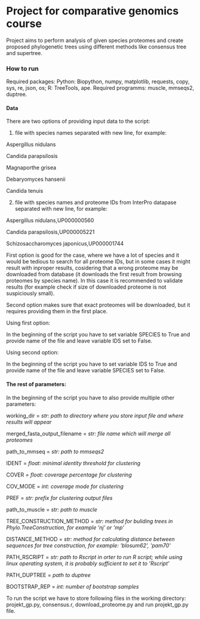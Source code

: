 # Project for comparative genomics course

Project aims to perform analysis of given species proteomes and create proposed phylogenetic trees using different methods like consensus tree and supertree. 

### How to run
Required packages: Python: Biopython, numpy, matplotlib, requests, copy, sys, re, json, os; R: TreeTools, ape.
Required programms: muscle, mmseqs2, duptree.

#### Data
There are two options of providing input data to the script:

1. file with species names separated with new line, for example:

Aspergillus nidulans

Candida parapsilosis

Magnaporthe grisea

Debaryomyces hansenii

Candida tenuis

2. file with species names and proteome IDs from InterPro datapase separated with new line, for example:

Aspergillus nidulans,UP000000560

Candida parapsilosis,UP000005221

Schizosaccharomyces japonicus,UP000001744

First option is good for the case, where we have a lot of species and it would be tedious to search for all proteome IDs, but in some cases it might result with inproper results, cosidering that a wrong proteome may be downloaded from database (it downloads the first result from browsing proteomes by species name). In this case it is recommended to validate results (for example check if size of downloaded proteome is not suspiciously small).

Second option makes sure that exact proteomes will be downloaded, but it requires providing them in the first place.

Using first option:

In the beginning of the script you have to set variable SPECIES to True and provide name of the file and leave variable IDS set to False.

Using second option:

In the beginning of the script you have to set variable IDS to True and provide name of the file and leave variable SPECIES set to False.

#### The rest of parameters:

In the beginning of the script you have to also provide multiple other parameters:

working_dir = *str: path to directory where you store input file and where results will appear*

merged_fasta_output_filename = *str: file name which will merge all proteomes*

path_to_mmseq = *str: path to mmseqs2*

IDENT = *float: minimal identity threshold for clustering*

COVER = *float: coverage percentage for clustering*

COV_MODE = *int: coverage mode for clustering*

PREF = *str: prefix for clustering output files*

path_to_muscle = *str: path to muscle*

TREE_CONSTRUCTION_METHOD = *str: method for buliding trees in Phylo.TreeConstruction, for example 'nj' or 'mp'*

DISTANCE_METHOD = *str: method for calculating distance between sequences for tree construction, for example: 'blosum62', 'pam70'*

PATH_RSCRIPT = *str: path to Rscript in orter to run R script; while using linux operating system, it is probably sufficient to set it to 'Rscript'*

PATH_DUPTREE = *path to duptree*

BOOTSTRAP_REP = *int: number of bootstrap samples*

To run the script we have to store following files in the working directory: projekt_gp.py, consensus.r, download_proteome.py and run projekt_gp.py file.
